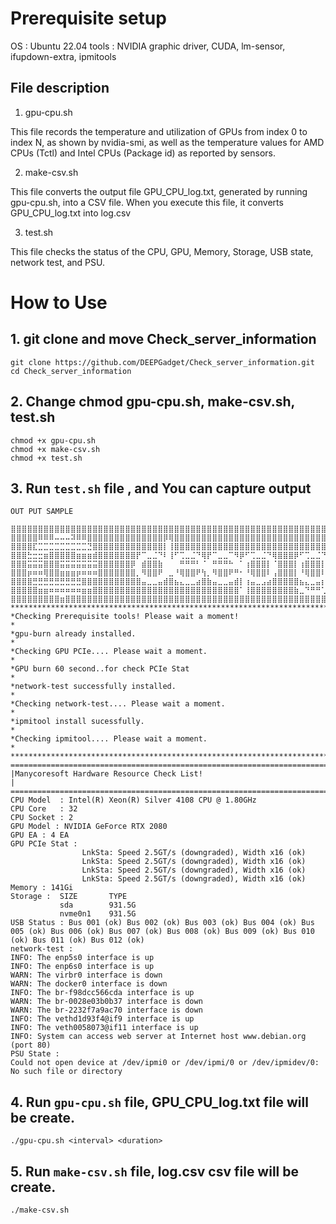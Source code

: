 # **Prerequisite setup**

OS : Ubuntu 22.04
tools : NVIDIA graphic driver, CUDA, lm-sensor, ifupdown-extra, ipmitools

## **File description**
1. gpu-cpu.sh

This file records the temperature and utilization of GPUs from index 0 to index N, as shown by nvidia-smi, as well as the temperature values for AMD CPUs (Tctl) and Intel CPUs (Package id) as reported by sensors.

2. make-csv.sh

This file converts the output file GPU_CPU_log.txt, generated by running gpu-cpu.sh, into a CSV file. When you execute this file, it converts GPU_CPU_log.txt into log.csv

3. test.sh

This file checks the status of the CPU, GPU, Memory, Storage, USB state, network test, and PSU.


# **How to Use**

## **1. git clone and move Check_server_information**
```
git clone https://github.com/DEEPGadget/Check_server_information.git
cd Check_server_information
```

## **2. Change chmod gpu-cpu.sh, make-csv.sh, test.sh**
```
chmod +x gpu-cpu.sh
chmod +x make-csv.sh
chmod +x test.sh
```

## **3. Run ```test.sh``` file , and You can capture output**

```
OUT PUT SAMPLE

⣿⣿⣿⣿⣿⣿⣿⣿⣿⣿⣿⣿⣿⣿⣿⣿⣿⣿⣿⣿⣿⣿⣿⣿⣿⣿⣿⣿⣿⣿⣿⣿⣿⣿⣿⣿⣿⣿⣿⣿⣿⣿⣿⣿⣿⣿⣿⣿⣿⣿⣿⣿⣿⣿⣿⣿⣿⣿⣿⣿⣿⣿⣿⣿⣿⣿⣿⣿⣿⣿⣿⣿⣿⣿⣿⣿⣿⣿⣿⣿⣿⣿⣿⣿⣿⣿⣿⣿⣿⣿⣿⣿⣿⣿⣿⣿⣿⣿⣿⣿
⣿⣿⣿⣿⣿⠿⠿⠿⠤⠤⠤⠽⠿⠿⣿⣿⣿⣿⣿⣿⣿⣿⣿⣿⣿⣿⣿⣿⡿⢿⣿⣿⣿⣿⣿⣿⣿⣿⣿⣿⣿⣿⣿⣿⣿⣿⣿⣿⣿⣿⣿⣿⣿⣿⣿⣿⣿⣿⣿⣿⣿⣿⣿⣿⣿⣿⣿⣿⣿⣿⣿⠿⣿⣿⣿⣿⣿⣿⣿⣿⣿⣿⣿⣿⣿⣿⣿⣿⣿⣿⣿⣿⣿⣿⣿⣿⣿⣿⣿⣿
⣿⣿⣿⣿⣏⣉⣉⣉⣉⣉⣉⣉⣉⣉⣙⣿⣿⣿⣿⣿⣿⣿⣿⣿⣿⣿⣿⣿⡇⢸⣿⣿⣿⣿⣿⣿⣿⣿⣿⣿⣿⣿⣿⣿⣿⣿⣿⣿⣿⣿⣿⣿⣿⣿⣿⣿⣿⣿⣿⣿⣿⣿⣿⣿⣿⣿⣿⣿⣿⣿⣿⠀⣿⣿⣿⣿⣿⣿⣿⣿⣿⣿⣿⣿⣿⡇⢸⣿⣿⣿⣿⣿⣿⣿⣿⣿⣿⣿⣿⣿
⣿⣿⣿⣓⣒⣒⣶⣿⣿⣿⣿⣿⣶⣶⣶⣾⣿⣿⣿⣿⣿⣿⣿⡟⠉⣀⣈⠙⠇⢸⠋⢉⣀⣈⠙⢿⡟⠉⣀⣀⠉⠻⡿⠋⢉⣀⣈⠙⢿⣿⣿⣿⡿⠋⢉⣀⣈⠙⢿⡿⠋⣁⣀⡉⠛⣿⠛⢉⣀⣈⠛⠀⡿⠋⣁⣀⡈⠙⣿⠟⠉⣀⣀⠉⠻⡇⢈⣉⣉⣉⣿⣿⣿⣿⣿⣿⣿⣿⣿⣿
⣿⣿⣿⣭⣭⣭⣿⣿⣿⣭⣭⣭⣭⣭⣭⣭⣿⣿⣿⣿⣿⣿⡿⠀⣾⣿⣿⣷⠀⠀⠀⠛⠛⠛⠃⠈⠀⠛⠛⠛⠓⠀⠁⢰⣿⣿⣿⡇⠈⣿⣿⣿⡇⢰⣿⣿⣿⡇⠈⠀⢸⣿⣿⣿⡄⠀⢠⣿⣿⣿⣧⠀⠁⣼⣿⣿⣿⡆⠈⠀⠚⠛⠛⠓⠀⠁⢸⣿⣿⣿⣿⣿⣿⣿⣿⣿⣿⣿⣿⣿
⣿⣿⣿⡶⠶⠶⢿⣿⣿⣶⣶⣶⡶⠶⠶⠶⣿⣿⣿⣿⣿⣿⣿⡀⠻⣿⣿⠟⠀⣀⠘⢿⣿⣿⠟⢳⡀⠻⣿⣿⠟⠛⠂⠘⢿⣿⣿⠇⢠⣿⣿⣿⡇⠘⢿⣿⣿⠇⠀⡀⠸⣿⣿⡿⠁⢀⠈⢿⣿⣿⠏⢀⡄⠹⢿⣿⡿⠃⢀⠀⢻⣿⣿⡿⠛⡆⢸⣿⡿⠉⣿⣿⣿⣿⣿⣿⣿⣿⣿⣿
⣿⣿⣿⣿⣛⣛⣛⣛⣛⣛⣛⣛⣛⣿⣿⣿⣿⣿⣿⣿⣿⣿⣿⣿⣤⣀⣀⣤⣾⣿⣦⣄⣀⣀⣴⣿⣷⣤⣀⣀⣤⣾⡇⢰⣤⣀⣠⣴⣿⣿⣿⣿⣿⣦⣄⣀⣤⡆⠀⣿⣦⣀⣀⣴⣧⣼⣷⣤⣀⣀⣴⣿⣿⣦⣄⣀⣤⡆⢸⣷⣤⣀⣀⣤⣾⣷⣄⣀⣠⣴⣿⣿⣿⣿⣿⣿⣿⣿⣿⣿
⣿⣿⣿⣿⣿⣶⣶⠶⠶⠶⠶⠶⠶⣶⣶⣿⣿⣿⣿⣿⣿⣿⣿⣿⣿⣿⣿⣿⣿⣿⣿⣿⣿⣿⣿⣿⣿⣿⣿⣿⣿⣿⠁⢸⣿⣿⣿⣿⣿⣿⣿⣿⣷⣀⠙⠛⠛⢁⣼⣿⣿⣿⣿⣿⣿⣿⣿⣿⣿⣿⣿⣿⣧⡈⠙⠛⠋⢀⣼⣿⣿⣿⣿⣿⣿⣿⣿⣿⣿⣿⣿⣿⣿⣿⣿⣿⣿⣿⣿⣿
⣿⣿⣿⣿⣿⣿⣿⣿⣿⣶⣿⣿⣿⣿⣿⣿⣿⣿⣿⣿⣿⣿⣿⣿⣿⣿⣿⣿⣿⣿⣿⣿⣿⣿⣿⣿⣿⣿⣿⣿⣿⣿⣿⣿⣿⣿⣿⣿⣿⣿⣿⣿⣿⣿⣿⣿⣿⣿⣿⣿⣿⣿⣿⣿⣿⣿⣿⣿⣿⣿⣿⣿⣿⣿⣿⣿⣿⣿⣿⣿⣿⣿⣿⣿⣿⣿⣿⣿⣿⣿⣿⣿⣿⣿⣿⣿⣿⣿⣿⣿
****************************************************************************************************
*Checking Prerequisite tools! Please wait a moment!                                                *
*gpu-burn already installed.                                                                       *
*Checking GPU PCIe.... Please wait a moment.                                                       *
*GPU burn 60 second..for check PCIe Stat                                                           *
*network-test successfully installed.                                                              *
*Checking network-test.... Please wait a moment.                                                   *
*ipmitool install sucessfully.                                                                     *
*Checking ipmitool.... Please wait a moment.                                                       *
****************************************************************************************************
====================================================================================================
|Manycoresoft Hardware Resource Check List!                                                        |
====================================================================================================
CPU Model  : Intel(R) Xeon(R) Silver 4108 CPU @ 1.80GHz
CPU Core   : 32
CPU Socket : 2
GPU Model : NVIDIA GeForce RTX 2080
GPU EA : 4 EA
GPU PCIe Stat :
                LnkSta: Speed 2.5GT/s (downgraded), Width x16 (ok)
                LnkSta: Speed 2.5GT/s (downgraded), Width x16 (ok)
                LnkSta: Speed 2.5GT/s (downgraded), Width x16 (ok)
                LnkSta: Speed 2.5GT/s (downgraded), Width x16 (ok)
Memory : 141Gi
Storage :  SIZE       TYPE
           sda        931.5G
           nvme0n1    931.5G
USB Status : Bus 001 (ok) Bus 002 (ok) Bus 003 (ok) Bus 004 (ok) Bus 005 (ok) Bus 006 (ok) Bus 007 (ok) Bus 008 (ok) Bus 009 (ok) Bus 010 (ok) Bus 011 (ok) Bus 012 (ok)
network-test :
INFO: The enp5s0 interface is up
INFO: The enp6s0 interface is up
WARN: The virbr0 interface is down
WARN: The docker0 interface is down
INFO: The br-f98dcc566cda interface is up
WARN: The br-0028e03b0b37 interface is down
WARN: The br-2232f7a9ac70 interface is down
INFO: The vethd1d93f4@if9 interface is up
INFO: The veth0058073@if11 interface is up
INFO: System can access web server at Internet host www.debian.org (port 80)
PSU State :
Could not open device at /dev/ipmi0 or /dev/ipmi/0 or /dev/ipmidev/0: No such file or directory

```

## **4. Run ```gpu-cpu.sh``` file, GPU_CPU_log.txt file will be create.**
``` ./gpu-cpu.sh <interval> <duration> ```

## **5. Run ```make-csv.sh``` file, log.csv csv file will be create.**
``` ./make-csv.sh ```
